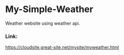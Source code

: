 # My-Simple-Weather
Weather website using weather api. 

### Link:
https://cloudsite.great-site.net/mysite/myweather.html
